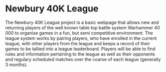# Newbury 40K League

The Newbury 40K League project is a basic webpage that allows new and returning players of the well known table top battle system Warhammer 40 000 to organise games in a fun, but semi competitive environment. The league system works by pairing players, who have enrolled in the current league, with other players from the league and keeps a record of their games to be tallied into a league leaderboard. Players will be able to find rules and information pertaining to the league as well as their opponents and regulary scheduled matches over the coarse of each league (generally 3 months).